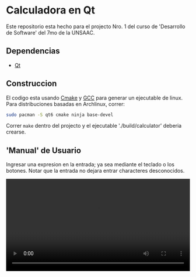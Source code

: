 # Calculadora en Qt

Este repositorio esta hecho para el projecto Nro. 1 del curso de 'Desarrollo de
Software' del 7mo de la UNSAAC.

## Dependencias
- [Qt](https://www.qt.io/download-dev)

## Construccion
El codigo esta usando [Cmake](https://cmake.org/) y [GCC](https://gcc.gnu.org/)
para generar un ejecutable de linux. Para distribuciones basadas en Archlinux,
correr:

```sh
sudo pacman -S qt6 cmake ninja base-devel
```

Correr `make` dentro del projecto y el ejecutable './build/calculator' deberia
crearse.

## 'Manual' de Usuario
Ingresar una expresion en la entrada; ya sea mediante el teclado o los botones.
Notar que la entrada no dejara entrar characteres desconocidos.

<div align="center">
  <video style="width: 100%; height: auto;" controls>
    <source src="demo.mkv" type="video/x-matroska">
    demo.mkv
  </video>
</div>

